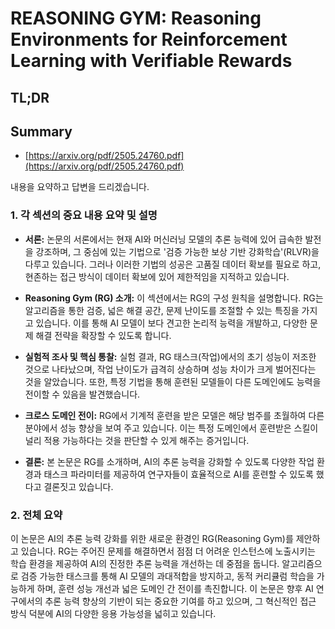 # REASONING GYM: Reasoning Environments for Reinforcement Learning with Verifiable Rewards
## TL;DR
## Summary
- [https://arxiv.org/pdf/2505.24760.pdf](https://arxiv.org/pdf/2505.24760.pdf)

내용을 요약하고 답변을 드리겠습니다. 

### 1. 각 섹션의 중요 내용 요약 및 설명

- **서론:**
  논문의 서론에서는 현재 AI와 머신러닝 모델의 추론 능력에 있어 급속한 발전을 강조하며, 그 중심에 있는 기법으로 '검증 가능한 보상 기반 강화학습'(RLVR)을 다루고 있습니다. 그러나 이러한 기법의 성공은 고품질 데이터 확보를 필요로 하고, 현존하는 접근 방식이 데이터 확보에 있어 제한적임을 지적하고 있습니다.

- **Reasoning Gym (RG) 소개:**
  이 섹션에서는 RG의 구성 원칙을 설명합니다. RG는 알고리즘을 통한 검증, 넓은 해결 공간, 문제 난이도를 조절할 수 있는 특징을 가지고 있습니다. 이를 통해 AI 모델이 보다 견고한 논리적 능력을 개발하고, 다양한 문제 해결 전략을 확장할 수 있도록 합니다.

- **실험적 조사 및 핵심 통찰:**
  실험 결과, RG 태스크(작업)에서의 초기 성능이 저조한 것으로 나타났으며, 작업 난이도가 급격히 상승하며 성능 차이가 크게 벌어진다는 것을 알았습니다. 또한, 특정 기법을 통해 훈련된 모델들이 다른 도메인에도 능력을 전이할 수 있음을 발견했습니다.

- **크로스 도메인 전이:**
  RG에서 기계적 훈련을 받은 모델은 해당 범주를 초월하여 다른 분야에서 성능 향상을 보여 주고 있습니다. 이는 특정 도메인에서 훈련받은 스킬이 널리 적용 가능하다는 것을 판단할 수 있게 해주는 증거입니다.

- **결론:**
  본 논문은 RG를 소개하며, AI의 추론 능력을 강화할 수 있도록 다양한 작업 환경과 태스크 파라미터를 제공하여 연구자들이 효율적으로 AI를 훈련할 수 있도록 했다고 결론짓고 있습니다.

### 2. 전체 요약

이 논문은 AI의 추론 능력 강화를 위한 새로운 환경인 RG(Reasoning Gym)를 제안하고 있습니다. RG는 주어진 문제를 해결하면서 점점 더 어려운 인스턴스에 노출시키는 학습 환경을 제공하여 AI의 진정한 추론 능력을 개선하는 데 중점을 둡니다. 알고리즘으로 검증 가능한 태스크를 통해 AI 모델의 과대적합을 방지하고, 동적 커리큘럼 학습을 가능하게 하며, 훈련 성능 개선과 넓은 도메인 간 전이를 촉진합니다. 이 논문은 향후 AI 연구에서의 추론 능력 향상의 기반이 되는 중요한 기여를 하고 있으며, 그 혁신적인 접근 방식 덕분에 AI의 다양한 응용 가능성을 넓히고 있습니다.